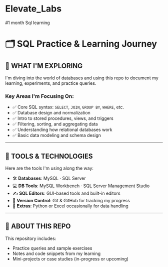 # Elevate_Labs

#1 month Sql learning 

# 🗂️ SQL Practice & Learning Journey

## 🧠 WHAT I'M EXPLORING

I'm diving into the world of databases and using this repo to document my learning, experiments, and practice queries.

### Key Areas I'm Focusing On:

- ✅ Core SQL syntax: `SELECT`, `JOIN`, `GROUP BY`, `WHERE`, etc.
- ✅ Database design and normalization
- ✅ Intro to stored procedures, views, and triggers
- ✅ Filtering, sorting, and aggregating data
- ✅ Understanding how relational databases work
- ✅ Basic data modeling and schema design

---

## 🔧 TOOLS & TECHNOLOGIES

Here are the tools I'm using along the way:

- 🛠️ **Databases**: MySQL · SQL Server
- 💻 **DB Tools**: MySQL Workbench · SQL Server Management Studio
- ✍️ **SQL Editors**: GUI-based tools and built-in editors
- 🌿 **Version Control**: Git & GitHub for tracking my progress
- 🧪 **Extras**: Python or Excel occasionally for data handling

---

## 📁 ABOUT THIS REPO

This repository includes:
- Practice queries and sample exercises
- Notes and code snippets from my learning
- Mini-projects or case studies (in-progress or upcoming)

